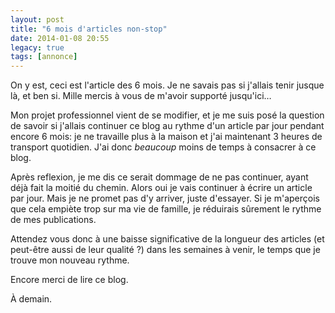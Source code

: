 ```yaml
---
layout: post
title: "6 mois d'articles non-stop"
date: 2014-01-08 20:55
legacy: true
tags: [annonce]
---
```


On y est, ceci est l'article des 6 mois. Je ne savais pas si j'allais
tenir jusque là, et ben si. Mille mercis à vous de m'avoir supporté
jusqu'ici…

<!-- more -->

Mon projet professionnel vient de se modifier, et je me suis posé la
question de savoir si j'allais continuer ce blog au rythme d'un article par
jour pendant encore 6 mois: je ne travaille plus à la maison et j'ai
maintenant 3 heures de transport quotidien. J'ai donc *beaucoup* moins de
temps à consacrer à ce blog.

Après reflexion, je me dis ce serait dommage de ne pas continuer, ayant
déjà fait la moitié du chemin. Alors oui je vais continuer à écrire un
article par jour. Mais je ne promet pas d'y arriver, juste d'essayer.
Si je m'aperçois que cela empiète trop sur ma vie de famille, je
réduirais sûrement le rythme de mes publications.

Attendez vous donc à une baisse significative de la longueur des articles
(et peut-être aussi de leur qualité ?) dans les semaines à venir, le temps
que je trouve mon nouveau rythme.

Encore merci de lire ce blog.

À demain.


